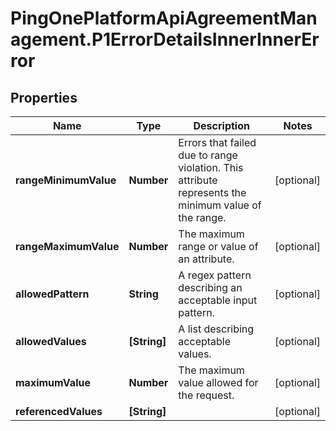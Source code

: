 # PingOnePlatformApiAgreementManagement.P1ErrorDetailsInnerInnerError

## Properties

Name | Type | Description | Notes
------------ | ------------- | ------------- | -------------
**rangeMinimumValue** | **Number** | Errors that failed due to range violation. This attribute represents the minimum value of the range. | [optional] 
**rangeMaximumValue** | **Number** | The maximum range or value of an attribute. | [optional] 
**allowedPattern** | **String** | A regex pattern describing an acceptable input pattern. | [optional] 
**allowedValues** | **[String]** | A list describing acceptable values. | [optional] 
**maximumValue** | **Number** | The maximum value allowed for the request. | [optional] 
**referencedValues** | **[String]** |  | [optional] 


